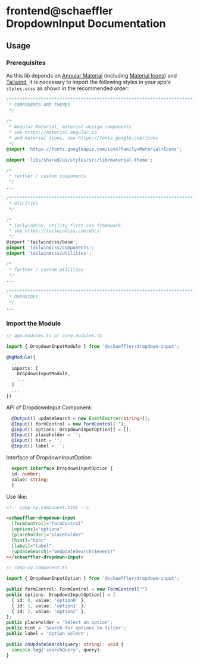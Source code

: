 # frontend@schaeffler DropdownInput Documentation
## Usage

### Prerequisites

As this lib depends on [Angular Material](https://material.angular.io) (including [Material Icons](https://fonts.google.com/icons)) and [Tailwind](https://tailwindcss.com/docs), it is necessary to import the following styles in your app's `styles.scss` as shown in the recommended order:

``` scss
/***************************************************************************************************
 * COMPONENTS AND THEMES
 */
 
/*
 * Angular Material, material design components
 * see https://material.angular.io
 * and material icons, see https://fonts.google.com/icons
 */
@import 'https://fonts.googleapis.com/icon?family=Material+Icons';

@import 'libs/shared/ui/styles/src/lib/material-theme';

/*
 * further / custom components
 */
...

/***************************************************************************************************
 * UTILITIES
 */

/*
 * TailwindCSS, utility-first css framework
 * see https://tailwindcss.com/docs
 */
@import 'tailwindcss/base';
@import 'tailwindcss/components';
@import 'tailwindcss/utilities';

/*
 * further / custom utilities
 */
...

/***************************************************************************************************
 * OVERRIDES
 */ 
...
```

### Import the Module

```typescript
// app.modules.ts or core.modules.ts

import { DropdownInputModule } from '@schaeffler/dropdown-input';

@NgModule({
  ...
  imports: [
    DropdownInputModule,
    ...
  ]
  ...
})
```

API of DropdownInput Component:

```typescript
  @Output() updateSearch = new EventEmitter<string>();
  @Input() formControl = new FormControl('');
  @Input() options: DropdownInputOption[] = [];
  @Input() placeholder = '';
  @Input() hint = '';
  @Input() label = '';
```

Interface of DropdownInputOption:

```typescript
  export interface DropdownInputOption {
  id: number;
  value: string;
  }
```

Use like:

```html
<!-- comp-xy.component.html -->

<schaeffler-dropdown-input
  [formControl]="formControl"
  [options]="options"
  [placeholder]="placeholder"
  [hint]="hint"
  [label]="label"
  (updateSearch)="onUpdateSearch($event)"
></schaeffler-dropdown-input>
```

```typescript
// comp-xy.component.ts

import { DropdownInputOption } from '@schaeffler/dropdown-input';

public formControl: FormControl = new FormControl("")
public options: DropdownInputOption[] = [
  { id: 0, value: 'option0' },
  { id: 1, value: 'option1' },
  { id: 2, value: 'option2' },
];
public placeholder = 'Select an option';
public hint = 'Search for options to filter';
public label = 'Option Select';

public onUpdateSearch(query: string): void {
  console.log('searchQuery', query);
}
```

